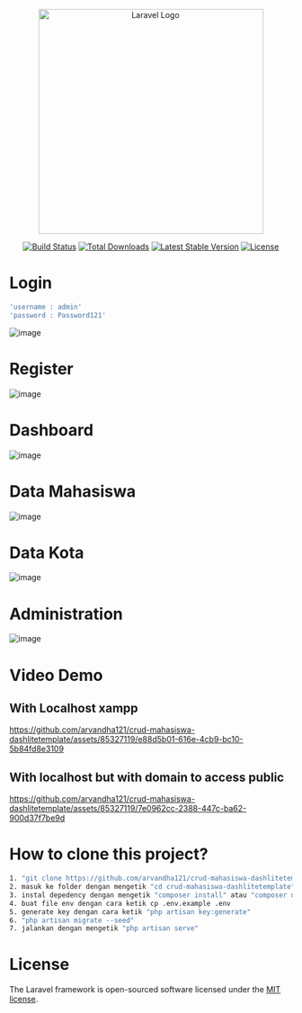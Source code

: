 <p align="center"><a href="https://laravel.com" target="_blank"><img src="https://raw.githubusercontent.com/laravel/art/master/logo-lockup/5%20SVG/2%20CMYK/1%20Full%20Color/laravel-logolockup-cmyk-red.svg" width="400" alt="Laravel Logo"></a></p>

<p align="center">
<a href="https://github.com/laravel/framework/actions"><img src="https://github.com/laravel/framework/workflows/tests/badge.svg" alt="Build Status"></a>
<a href="https://packagist.org/packages/laravel/framework"><img src="https://img.shields.io/packagist/dt/laravel/framework" alt="Total Downloads"></a>
<a href="https://packagist.org/packages/laravel/framework"><img src="https://img.shields.io/packagist/v/laravel/framework" alt="Latest Stable Version"></a>
<a href="https://packagist.org/packages/laravel/framework"><img src="https://img.shields.io/packagist/l/laravel/framework" alt="License"></a>
</p>

# Login
```bash
'username : admin'
'password : Password121'
```

![image](https://github.com/arvandha121/crud-mahasiswa-dashlitetemplate/assets/85327119/f41b68cc-7fc2-4844-b3ef-bc48dda762d8)

# Register
![image](https://github.com/arvandha121/crud-mahasiswa-dashlitetemplate/assets/85327119/83b1a044-765a-4d24-86c4-b4c030558862)

# Dashboard
![image](https://github.com/arvandha121/crud-mahasiswa-dashlitetemplate/assets/85327119/f0c351af-8aab-4891-9623-13819ad4449e)

# Data Mahasiswa
![image](https://github.com/arvandha121/crud-mahasiswa-dashlitetemplate/assets/85327119/d205d18e-bb73-4cd9-8967-13cb52f86522)

# Data Kota
![image](https://github.com/arvandha121/crud-mahasiswa-dashlitetemplate/assets/85327119/4e88e598-63a2-416d-bf5b-2b61448f5803)

# Administration
![image](https://github.com/arvandha121/crud-mahasiswa-dashlitetemplate/assets/85327119/7ae37540-016e-4f2b-98ab-5413801c5599)

# Video Demo
## With Localhost xampp
https://github.com/arvandha121/crud-mahasiswa-dashlitetemplate/assets/85327119/e88d5b01-616e-4cb9-bc10-5b84fd8e3109

## With localhost but with domain to access public
https://github.com/arvandha121/crud-mahasiswa-dashlitetemplate/assets/85327119/7e0962cc-2388-447c-ba62-900d37f7be9d

# How to clone this project?
```bash
1. "git clone https://github.com/arvandha121/crud-mahasiswa-dashlitetemplate.git" enter
2. masuk ke folder dengan mengetik "cd crud-mahasiswa-dashlitetemplate" enter
3. instal depedency dengan mengetik "composer install" atau "composer update" dan tunggu sampai selesai
4. buat file env dengan cara ketik cp .env.example .env
5. generate key dengan cara ketik "php artisan key:generate"
6. "php artisan migrate --seed"
7. jalankan dengan mengetik "php artisan serve"
```

# License

The Laravel framework is open-sourced software licensed under the [MIT license](https://opensource.org/licenses/MIT).
